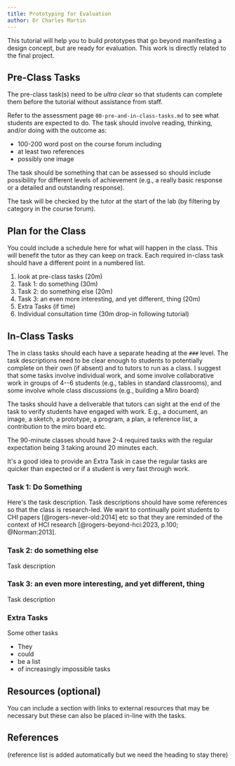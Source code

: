 ```yaml
---
title: Prototyping for Evaluation
author: Dr Charles Martin
---
```


<!-- ![tutorial image goes here, a nice indicative image in wide format, e.g. 1200x650](img/image-name.jpg) -->

This tutorial will help you to build prototypes that go beyond manifesting a design concept, but are ready for evaluation. This work is directly related to the final project.

<!-- link this to previous one. -->
<!-- half making, half testing on each other. -->

## Pre-Class Tasks

The pre-class task(s) need to be _ultra clear_ so that students can complete them before the tutorial without assistance from staff.

Refer to the assessment page `00-pre-and-in-class-tasks.md` to see what students are expected to do. The task should involve reading, thinking, and/or doing with the outcome as:

- 100-200 word post on the course forum including
- at least two references
- possibly one image

The task should be something that can be assessed so should include possibility for different levels of achievement (e.g., a really basic response or a detailed and outstanding response).

The task will be checked by the tutor at the start of the lab (by filtering by category in the course forum).

## Plan for the Class

You could include a schedule here for what will happen in the class. This will benefit the tutor as they can keep on track. Each required in-class task should have a different point in a numbered list.

1. look at pre-class tasks (20m)
2. Task 1: do something (30m)
3. Task 2: do something else (20m)
4. Task 3: an even more interesting, and yet different, thing (20m)
5. Extra Tasks (if time)
6. Individual consultation time (30m drop-in following tutorial)

## In-Class Tasks

The in class tasks should each have a separate heading at the `###` level. The task descriptions need to be clear enough to students to potentially complete on their own (if absent) and to tutors to run as a class. I suggest that some tasks involve individual work, and some involve collaborative work in groups of 4--6 students (e.g., tables in standard classrooms), and some involve whole class discussions (e.g., building a Miro board)

The tasks should have a deliverable that tutors can sight at the end of the task to verify students have engaged with work. E.g., a document, an image, a sketch, a prototype, a program, a plan, a reference list, a contribution to the miro board etc.

The 90-minute classes should have 2-4 required tasks with the regular expectation being 3 taking around 20 minutes each.

It's a good idea to provide an Extra Task in case the regular tasks are quicker than expected or if a student is very fast through work.

### Task 1: Do Something

Here's the task description. Task descriptions should have some references so that the class is research-led. We want to continually point students to CHI papers [@rogers-never-old:2014] etc so that they are reminded of the context of HCI research [@rogers-beyond-hci:2023, p.100; @Norman:2013].

### Task 2: do something else 

Task description

### Task 3: an even more interesting, and yet different, thing

Task description

### Extra Tasks

Some other tasks

- They
- could
- be a list
- of increasingly impossible tasks

## Resources (optional)

You can include a section with links to external resources that may be necessary but these can also be placed in-line with the tasks.

## References

(reference list is added automatically but we need the heading to stay there)
